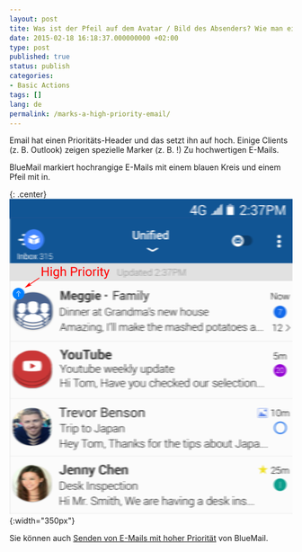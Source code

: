 ```yaml
---
layout: post
tite: Was ist der Pfeil auf dem Avatar / Bild des Absenders? Wie man eine hohe Priorität markiert Email?
date: 2015-02-18 16:18:37.000000000 +02:00
type: post
published: true
status: publish
categories:
- Basic Actions
tags: []
lang: de
permalink: /marks-a-high-priority-email/
---
```


Email hat einen Prioritäts-Header und das setzt ihn auf hoch. Einige Clients (z. B. Outlook) zeigen spezielle Marker (z. B. !) Zu hochwertigen E-Mails.

BlueMail markiert hochrangige E-Mails mit einem blauen Kreis und einem Pfeil mit in.

{: .center}
![](/assets/HighPriority-921x1024.png){:width="350px"}

Sie können auch [Senden von E-Mails mit hoher Priorität](/send-email-mit-high-priority/) von BlueMail.
